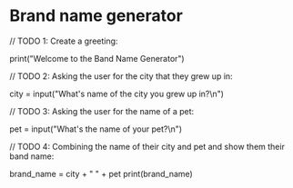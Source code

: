 # Brand name generator

// TODO 1: Create a greeting:
  
print("Welcome to the Band Name Generator")
  
// TODO 2: Asking the user for the city that they grew up in:
  
city = input("What's name of the city you grew up in?\n")
  
// TODO 3: Asking the user for the name of a pet:
  
pet = input("What's the name of your pet?\n")
  
// TODO 4: Combining the name of their city and pet and show them their band name:

brand_name = city + " " + pet
print(brand_name)
